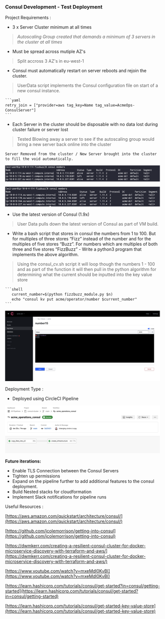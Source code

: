 ### Consul Development - Test Deployment

Project Requirements : 

- 3 x Server Cluster minimum at all times 

> 	*Autoscaling Group created that demands a minimum of 3 servers in the cluster at all times*

- Must be spread across mutiple AZ's


> 	Split accross 3 AZ's in eu-west-1 

- Consul must automatically restart on server reboots and rejoin the cluster.


> 	UserData script implements the Consul configuration file on start of a new consul instance.

    ```yaml
    retry_join = ["provider=aws tag_key=Name tag_value=AcmeOps-ConsulServer"]
    ```

- Each Server in the cluster should be disposable with no data lost during cluster failure or server lost

> 	Tested Blowing away a server to see if the autoscaling group would bring a new server back online into the cluster

	Server Removed from the cluster / New Server brought into the cluster to fill the void automatically.

![image](screenshots/server-removed.png)

![image](screenshots/server-autoscale.png)


- Use the latest version of Consul (1.9x)

> 	User Data pulls down the latest version of Consul as part of VM build.

- Write a bash script that stores in consul the numbers from 1 to 100. But for multiples of three stores “Fizz” instead of the number and for the multiples of five stores “Buzz”. For numbers which are multiples of both three and five stores “FizzBuzz” - Write a python3 program that implements the above algorithm.

> 	Using the consul_cv.sh script it will loop though the numbers 1 - 100 and as part of the function it will then pull in the python algorithm for determining what the current should be inputted into the key value store 

    ```shell
       current_number=$(python fizzbuzz_module.py $n)
       echo "consul kv put acme/operator/number $current_number"
    ```

![image](screenshots/fizzbuzz.png)

Deployment Type : 

- Deployed using CircleCI Pipeline 

![image](screenshots/completed-pipeline.png)

**Future iterations:** 

- Enable TLS Connection between the Consul Servers 
- Tighten up permissions
- Expand on the pipeline further to add additional features to the consul deployment.
- Build Nested stacks for cloudformation 
- Implement Slack notifications for pipeline runs 


Useful Resources :  

[https://aws.amazon.com/quickstart/architecture/consul/](https://aws.amazon.com/quickstart/architecture/consul/)

[https://github.com/jcolemorrison/getting-into-consul](https://github.com/jcolemorrison/getting-into-consul)

[https://dwmkerr.com/creating-a-resilient-consul-cluster-for-docker-microservice-discovery-with-terraform-and-aws/](https://dwmkerr.com/creating-a-resilient-consul-cluster-for-docker-microservice-discovery-with-terraform-and-aws/)

[https://www.youtube.com/watch?v=mxeMdl0KvBI](https://www.youtube.com/watch?v=mxeMdl0KvBI)

[https://learn.hashicorp.com/tutorials/consul/get-started?in=consul/getting-started](https://learn.hashicorp.com/tutorials/consul/get-started?in=consul/getting-started)

[https://learn.hashicorp.com/tutorials/consul/get-started-key-value-store](https://learn.hashicorp.com/tutorials/consul/get-started-key-value-store)
